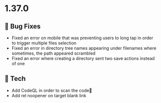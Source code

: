 # 1.37.0

## 🐛 Bug Fixes

* Fixed an error on mobile that was preventing users to long tap in order to trigger multiple files selection
* Fixed an error in directory tree names appearing under filenames where sometimes, the path appeared scrambled
* Fixed an error where creating a directory sent two save actions instead of one

## 🔧 Tech
* Add CodeQL in order to scan the code🚫
* Add rel noopener on target blank link
